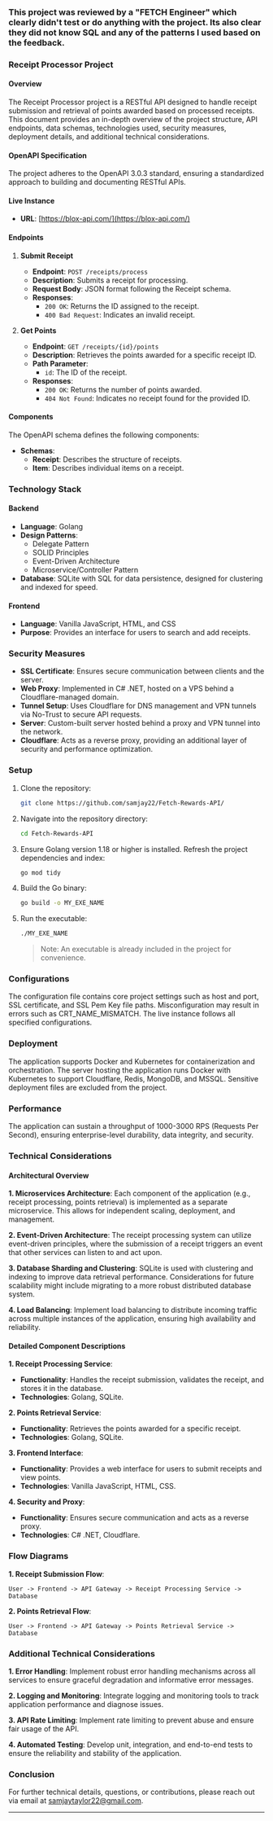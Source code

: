 ### This project was reviewed by a "FETCH Engineer" which clearly didn't test or do anything with the project. Its also clear they did not know SQL and any of the patterns I used based on the feedback.

### Receipt Processor Project

#### Overview

The Receipt Processor project is a RESTful API designed to handle receipt submission and retrieval of points awarded based on processed receipts. This document provides an in-depth overview of the project structure, API endpoints, data schemas, technologies used, security measures, deployment details, and additional technical considerations.

#### OpenAPI Specification

The project adheres to the OpenAPI 3.0.3 standard, ensuring a standardized approach to building and documenting RESTful APIs.

#### Live Instance

- **URL**: [https://blox-api.com/](https://blox-api.com/)

#### Endpoints

1. **Submit Receipt**
   - **Endpoint**: `POST /receipts/process`
   - **Description**: Submits a receipt for processing.
   - **Request Body**: JSON format following the Receipt schema.
   - **Responses**:
     - `200 OK`: Returns the ID assigned to the receipt.
     - `400 Bad Request`: Indicates an invalid receipt.

2. **Get Points**
   - **Endpoint**: `GET /receipts/{id}/points`
   - **Description**: Retrieves the points awarded for a specific receipt ID.
   - **Path Parameter**:
     - `id`: The ID of the receipt.
   - **Responses**:
     - `200 OK`: Returns the number of points awarded.
     - `404 Not Found`: Indicates no receipt found for the provided ID.

#### Components

The OpenAPI schema defines the following components:

- **Schemas**: 
  - **Receipt**: Describes the structure of receipts.
  - **Item**: Describes individual items on a receipt.

### Technology Stack

#### Backend

- **Language**: Golang
- **Design Patterns**: 
  - Delegate Pattern
  - SOLID Principles
  - Event-Driven Architecture
  - Microservice/Controller Pattern
- **Database**: SQLite with SQL for data persistence, designed for clustering and indexed for speed.

#### Frontend

- **Language**: Vanilla JavaScript, HTML, and CSS
- **Purpose**: Provides an interface for users to search and add receipts.

### Security Measures

- **SSL Certificate**: Ensures secure communication between clients and the server.
- **Web Proxy**: Implemented in C# .NET, hosted on a VPS behind a Cloudflare-managed domain.
- **Tunnel Setup**: Uses Cloudflare for DNS management and VPN tunnels via No-Trust to secure API requests.
- **Server**: Custom-built server hosted behind a proxy and VPN tunnel into the network.
- **Cloudflare**: Acts as a reverse proxy, providing an additional layer of security and performance optimization.

### Setup

1. Clone the repository:
   ```bash
   git clone https://github.com/samjay22/Fetch-Rewards-API/
   ```
2. Navigate into the repository directory:
   ```bash
   cd Fetch-Rewards-API
   ```
3. Ensure Golang version 1.18 or higher is installed. Refresh the project dependencies and index:
   ```bash
   go mod tidy
   ```
4. Build the Go binary:
   ```bash
   go build -o MY_EXE_NAME
   ```
5. Run the executable:
   ```bash
   ./MY_EXE_NAME
   ```

   > Note: An executable is already included in the project for convenience.

### Configurations

The configuration file contains core project settings such as host and port, SSL certificate, and SSL Pem Key file paths. Misconfiguration may result in errors such as CRT_NAME_MISMATCH. The live instance follows all specified configurations.

### Deployment

The application supports Docker and Kubernetes for containerization and orchestration. The server hosting the application runs Docker with Kubernetes to support Cloudflare, Redis, MongoDB, and MSSQL. Sensitive deployment files are excluded from the project.

### Performance

The application can sustain a throughput of 1000-3000 RPS (Requests Per Second), ensuring enterprise-level durability, data integrity, and security.

### Technical Considerations

#### Architectural Overview

**1. Microservices Architecture**: Each component of the application (e.g., receipt processing, points retrieval) is implemented as a separate microservice. This allows for independent scaling, deployment, and management.

**2. Event-Driven Architecture**: The receipt processing system can utilize event-driven principles, where the submission of a receipt triggers an event that other services can listen to and act upon.

**3. Database Sharding and Clustering**: SQLite is used with clustering and indexing to improve data retrieval performance. Considerations for future scalability might include migrating to a more robust distributed database system.

**4. Load Balancing**: Implement load balancing to distribute incoming traffic across multiple instances of the application, ensuring high availability and reliability.

#### Detailed Component Descriptions

**1. Receipt Processing Service**:
   - **Functionality**: Handles the receipt submission, validates the receipt, and stores it in the database.
   - **Technologies**: Golang, SQLite.

**2. Points Retrieval Service**:
   - **Functionality**: Retrieves the points awarded for a specific receipt.
   - **Technologies**: Golang, SQLite.

**3. Frontend Interface**:
   - **Functionality**: Provides a web interface for users to submit receipts and view points.
   - **Technologies**: Vanilla JavaScript, HTML, CSS.

**4. Security and Proxy**:
   - **Functionality**: Ensures secure communication and acts as a reverse proxy.
   - **Technologies**: C# .NET, Cloudflare.

### Flow Diagrams

**1. Receipt Submission Flow**:

```
User -> Frontend -> API Gateway -> Receipt Processing Service -> Database
```

**2. Points Retrieval Flow**:

```
User -> Frontend -> API Gateway -> Points Retrieval Service -> Database
```

### Additional Technical Considerations

**1. Error Handling**: Implement robust error handling mechanisms across all services to ensure graceful degradation and informative error messages.

**2. Logging and Monitoring**: Integrate logging and monitoring tools to track application performance and diagnose issues.

**3. API Rate Limiting**: Implement rate limiting to prevent abuse and ensure fair usage of the API.

**4. Automated Testing**: Develop unit, integration, and end-to-end tests to ensure the reliability and stability of the application.

### Conclusion

For further technical details, questions, or contributions, please reach out via email at samjaytaylor22@gmail.com.

---
